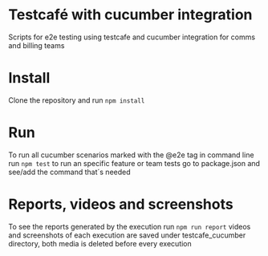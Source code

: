# Testcafé with cucumber integration
Scripts for e2e testing using testcafe and cucumber integration for comms and billing teams

# Install
Clone the repository and run
`
npm install
`

# Run
To run all cucumber scenarios marked with the @e2e tag in command line run
`
npm test
`
to run an specific feature or team tests go to package.json and see/add the command that´s needed

# Reports, videos and screenshots
To see the reports generated by the execution run
`
npm run report
`
videos and screenshots of each execution are saved under testcafe_cucumber directory, both media is deleted before every execution
